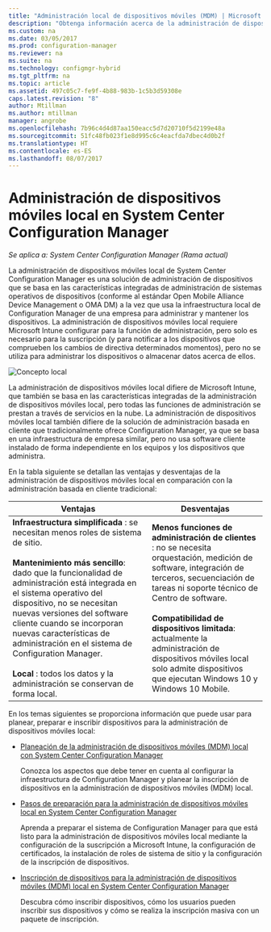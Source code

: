 ```yaml
---
title: "Administración local de dispositivos móviles (MDM) | Microsoft Docs"
description: "Obtenga información acerca de la administración de dispositivos móviles local, una solución de administración de dispositivos en System Center Configuration Manager."
ms.custom: na
ms.date: 03/05/2017
ms.prod: configuration-manager
ms.reviewer: na
ms.suite: na
ms.technology: configmgr-hybrid
ms.tgt_pltfrm: na
ms.topic: article
ms.assetid: 497c05c7-fe9f-4b88-983b-1c5b3d59308e
caps.latest.revision: "8"
author: Mtillman
ms.author: mtillman
manager: angrobe
ms.openlocfilehash: 7b96c4d4d87aa150eacc5d7d20710f5d2199e48a
ms.sourcegitcommit: 51fc48fb023f1e8d995c6c4eacfda7dbec4d0b2f
ms.translationtype: HT
ms.contentlocale: es-ES
ms.lasthandoff: 08/07/2017
---
```

# <a name="on-premises-mobile-device-management-mdm-in-system-center-configuration-manager"></a>Administración de dispositivos móviles local en System Center Configuration Manager

*Se aplica a: System Center Configuration Manager (Rama actual)*

La administración de dispositivos móviles local de System Center Configuration Manager es una solución de administración de dispositivos que se basa en las características integradas de administración de sistemas operativos de dispositivos (conforme al estándar Open Mobile Alliance Device Management o OMA DM) a la vez que usa la infraestructura local de Configuration Manager de una empresa para administrar y mantener los dispositivos. La administración de dispositivos móviles local requiere Microsoft Intune configurar para la función de administración, pero solo es necesario para la suscripción (y para notificar a los dispositivos que comprueben los cambios de directiva determinados momentos), pero no se utiliza para administrar los dispositivos o almacenar datos acerca de ellos.  

 ![Concepto local](media/On-premises-conceptual.png)  

 La administración de dispositivos móviles local difiere de Microsoft Intune, que también se basa en las características integradas de la administración de dispositivos móviles local, pero todas las funciones de administración se prestan a través de servicios en la nube.  La administración de dispositivos móviles local también difiere de la solución de administración basada en cliente que tradicionalmente ofrece Configuration Manager, ya que se basa en una infraestructura de empresa similar, pero no usa software cliente instalado de forma independiente en los equipos y los dispositivos que administra.  

 En la tabla siguiente se detallan las ventajas y desventajas de la administración de dispositivos móviles local en comparación con la administración basada en cliente tradicional:  

|Ventajas|Desventajas|  
|----------------|-------------------|  
|**Infraestructura simplificada** : se necesitan menos roles de sistema de sitio.<br /><br /> **Mantenimiento más sencillo**: dado que la funcionalidad de administración está integrada en el sistema operativo del dispositivo, no se necesitan nuevas versiones del software cliente cuando se incorporan nuevas características de administración en el sistema de Configuration Manager.<br /><br /> **Local** : todos los datos y la administración se conservan de forma local.|**Menos funciones de administración de clientes** : no se necesita orquestación, medición de software, integración de terceros, secuenciación de tareas ni soporte técnico de Centro de software.<br /><br /> **Compatibilidad de dispositivos limitada**: actualmente la administración de dispositivos móviles local solo admite dispositivos que ejecutan Windows 10 y Windows 10 Mobile.|  

 En los temas siguientes se proporciona información que puede usar para planear, preparar e inscribir dispositivos para la administración de dispositivos móviles local:  

-   [Planeación de la administración de dispositivos móviles (MDM) local con System Center Configuration Manager](../plan-design/plan-on-premises-mdm.md)  

     Conozca los aspectos que debe tener en cuenta al configurar la infraestructura de Configuration Manager y planear la inscripción de dispositivos en la administración de dispositivos móviles (MDM) local.  

-   [Pasos de preparación para la administración de dispositivos móviles local en System Center Configuration Manager](../get-started/preparation-steps-for-on-premises-mdm.md)  

     Aprenda a preparar el sistema de Configuration Manager para que está listo para la administración de dispositivos móviles local mediante la configuración de la suscripción a Microsoft Intune, la configuración de certificados, la instalación de roles de sistema de sitio y la configuración de la inscripción de dispositivos.  

-   [Inscripción de dispositivos para la administración de dispositivos móviles (MDM) local en System Center Configuration Manager](../deploy-use/enroll-devices-on-premises-mdm.md)  

     Descubra cómo inscribir dispositivos, cómo los usuarios pueden inscribir sus dispositivos y cómo se realiza la inscripción masiva con un paquete de inscripción.  
